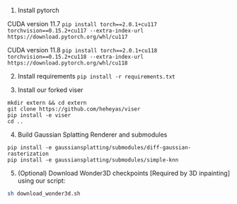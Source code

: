 1. Install pytorch
   
CUDA version 11.7
`pip install torch==2.0.1+cu117 torchvision==0.15.2+cu117 --extra-index-url https://download.pytorch.org/whl/cu117`

CUDA version 11.8
`pip install torch==2.0.1+cu118 torchvision==0.15.2+cu118 --extra-index-url https://download.pytorch.org/whl/cu118`

2. Install requirements
`pip install -r requirements.txt`

3. Install our forked viser
```
mkdir extern && cd extern
git clone https://github.com/heheyas/viser 
pip install -e viser
cd ..
```

4. Build Gaussian Splatting Renderer and submodules
```
pip install -e gaussiansplatting/submodules/diff-gaussian-rasterization
pip install -e gaussiansplatting/submodules/simple-knn
```

5. (Optional) Download Wonder3D checkpoints [Required by 3D inpainting] using our script:
```bash
sh download_wonder3d.sh
```
